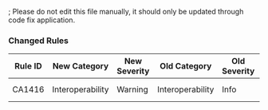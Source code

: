 ; Please do not edit this file manually, it should only be updated through code fix application.
### Changed Rules
Rule ID | New Category | New Severity | Old Category | Old Severity | Notes
--------|--------------|--------------|--------------|--------------|-------
CA1416 | Interoperability | Warning | Interoperability | Info | PlatformCompatabilityAnalyzer, [Documentation](https://docs.microsoft.com/visualstudio/code-quality/ca1416)